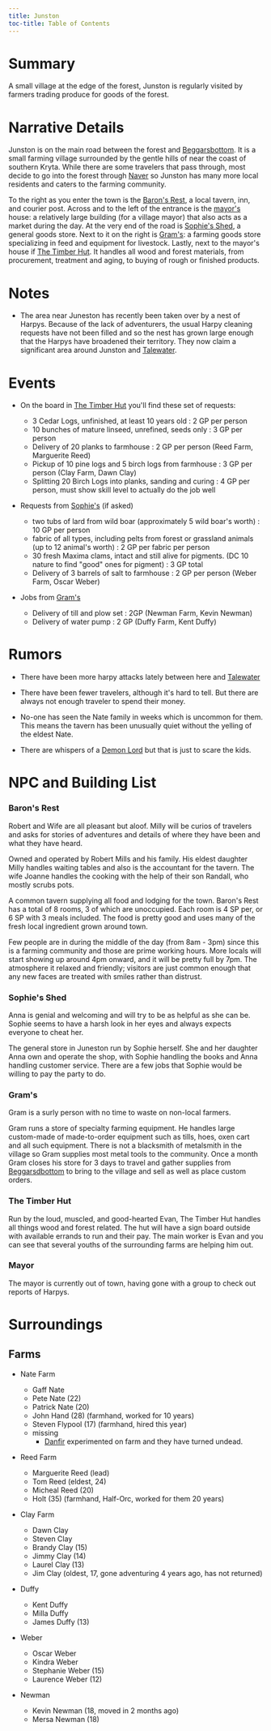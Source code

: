 ```yaml
---
title: Junston
toc-title: Table of Contents
---
```


# Summary

A small village at the edge of the forest, Junston is regularly visited by farmers trading produce for goods of the forest.

# Narrative Details

Junston is on the main road between the forest and [Beggarsbottom](../places/beggarsbottom/story.md). It is a small farming village surrounded by the gentle hills of near the coast of southern Kryta. While there are some travelers that pass through, most decide to go into the forest through [Naver](../places/naver.md) so Junston has many more local residents and caters to the farming community.

To the right as you enter the town is the [Baron's Rest](#barons-rest), a local tavern, inn, and courier post. Across and to the left of the entrance is the [mayor's](#mayor) house: a relatively large building (for a village mayor) that also acts as a market during the day. At the very end of the road is [Sophie's Shed](#sophies-shed), a general goods store. Next to it on the right is [Gram's](#grams): a farming goods store specializing in feed and equipment for livestock. Lastly, next to the mayor's house if [The Timber Hut](#the-timeber-hut). It handles all wood and forest materials, from procurement, treatment and aging, to buying of rough or finished products.

# Notes

- The area near Juneston has recently been taken over by a nest of Harpys. Because of the lack of adventurers, the usual Harpy cleaning requests have not been filled and so  the nest has grown large enough that the Harpys have broadened their territory. They now claim a significant area around Junston and [Talewater](../places/talewater.md).

# Events

- On the board in [The Timber Hut](#the-timeber-hut) you'll find these set of requests:
  - 3 Cedar Logs, unfinished, at least 10 years old : 2 GP per person
  - 10 bunches of mature linseed, unrefined, seeds only : 3 GP per person
  - Delivery of 20 planks to farmhouse : 2 GP per person (Reed Farm, Marguerite Reed)
  - Pickup of 10 pine logs and 5 birch logs from farmhouse : 3 GP per person (Clay Farm, Dawn Clay)
  - Splitting 20 Birch Logs into planks, sanding and curing : 4 GP per person, must show skill level to actually do the job well
  
- Requests from [Sophie's](#sophies) (if asked)
  - two tubs of lard from wild boar (approximately 5 wild boar's worth) : 10 GP per person
  - fabric of all types, including pelts from forest or grassland animals (up to 12 animal's worth) : 2 GP per fabric per person
  - 30 fresh Maxima clams, intact and still alive for pigments. (DC 10 nature to find "good" ones for pigment) : 3 GP total
  - Delivery of 3 barrels of salt to farmhouse : 2 GP per person (Weber Farm, Oscar Weber)

- Jobs from [Gram's](#grams)
  - Delivery of till and plow set :  2GP  (Newman Farm, Kevin Newman)
  - Delivery of water pump : 2 GP (Duffy Farm, Kent Duffy)
  

# Rumors

- There have been more harpy attacks lately between here and [Talewater](../places/talewater.md)

- There have been fewer travelers, although it's hard to tell. But there are always not enough traveler to spend their money.

- No-one has seen the Nate family in weeks which is uncommon for them. This means the tavern has been unusually quiet without the yelling of the eldest Nate.

- There are whispers of a [Demon Lord](../setting-world/demon-lord.md) but that is just to scare the kids.


# NPC and Building List

### Baron's Rest

Robert and Wife are all pleasant but aloof. Milly will be curios of travelers and asks for stories of adventures and details of where they have been and what they have heard.

Owned and operated by Robert Mills and his family. His eldest daughter Milly handles waiting tables and also is the accountant for the tavern. The wife Joanne handles the cooking with the help of their son Randall, who mostly scrubs pots.

A common tavern supplying all food and lodging for the town. Baron's Rest has a total of 8 rooms, 3 of which are unoccupied. Each room is 4 SP per, or 6 SP with 3 meals included. The food is pretty good and uses many of the fresh local ingredient grown around town. 

Few people are in during the middle of the day (from 8am - 3pm) since this is a farming community and those are prime working hours. More locals will start showing up around 4pm onward, and it will be pretty full by 7pm. The atmosphere it relaxed and friendly; visitors are just common enough that any new faces are treated with smiles rather than distrust. 


### Sophie's Shed

Anna is genial and welcoming and will try to be as helpful as she can be. Sophie seems to have a harsh look in her eyes and always expects everyone to cheat her.

The general store in Juneston run by Sophie herself. She and her daughter Anna own and operate the shop, with Sophie handling the books and Anna handling customer service. There are a few jobs that Sophie would be willing to pay the party to do.

### Gram's

Gram is a surly person with no time to waste on non-local farmers.

Gram runs a store of specialty farming equipment. He handles large custom-made of made-to-order equipment such as tills, hoes, oxen cart and all such equipment. There is not a blacksmith of metalsmith in the village so Gram supplies most metal tools to the community. Once a month Gram closes his store for 3 days to travel and gather supplies from [Beggarsdbottom](../places/beggarsbottom/story.md) to bring to the village and sell as well as place custom orders.

### The Timber Hut

Run by the loud, muscled, and good-hearted Evan, The Timber Hut handles all things wood and forest related. The hut will have a sign board outside with available errands to run and their pay. The main worker is Evan and you can see that several youths of the surrounding farms are helping him out.

### Mayor

The mayor is currently out of town, having gone with a group to check out reports of Harpys.


# Surroundings

## Farms

- Nate Farm
  - Gaff Nate
  - Pete Nate (22)
  - Patrick Nate (20)
  - John Hand (28) (farmhand, worked for 10 years)
  - Steven Flypool (17) (farmhand, hired this year)
  - missing
	- [Danfir](../characters/danfir-rootbreaker.md) experimented on farm and they have turned undead.
  
- Reed Farm
  - Marguerite Reed (lead)
  - Tom Reed (eldest, 24)
  - Micheal Reed (20)
  - Holt (35) (farmhand, Half-Orc, worked for them 20 years)

- Clay Farm
  - Dawn Clay
  - Steven Clay
  - Brandy Clay (15)
  - Jimmy Clay (14)
  - Laurel Clay (13)
  - Jim Clay (oldest, 17, gone adventuring 4 years ago, has not returned)
  
- Duffy
  - Kent Duffy
  - Milla Duffy
  - James Duffy (13)
  
- Weber
  - Oscar Weber
  - Kindra Weber
  - Stephanie Weber (15)
  - Laurence Weber (12)
  
- Newman
  - Kevin Newman (18, moved in 2 months ago)
  - Mersa Newman (18)
